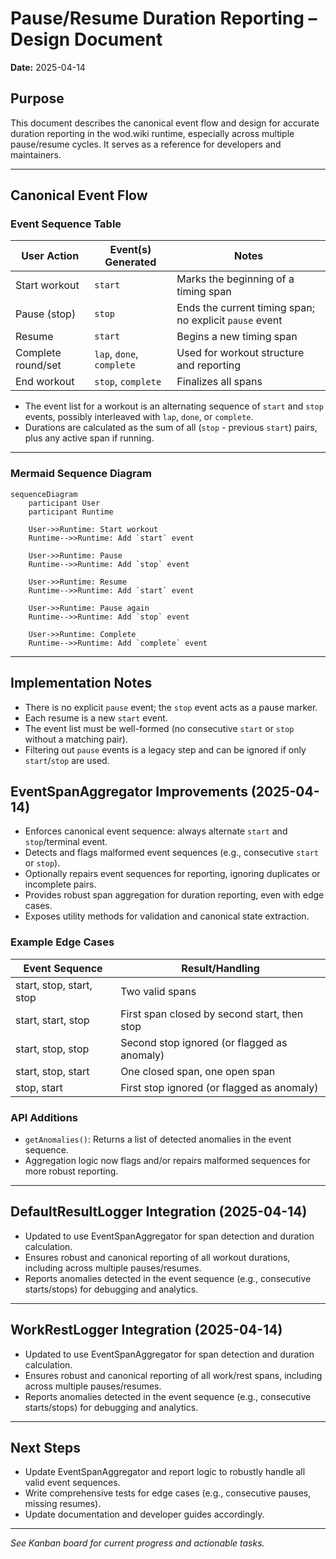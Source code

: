 # Pause/Resume Duration Reporting – Design Document

**Date:** 2025-04-14

## Purpose
This document describes the canonical event flow and design for accurate duration reporting in the wod.wiki runtime, especially across multiple pause/resume cycles. It serves as a reference for developers and maintainers.

---

## Canonical Event Flow

### Event Sequence Table

| User Action        | Event(s) Generated         | Notes                                                         |
|--------------------|---------------------------|---------------------------------------------------------------|
| Start workout      | `start`                   | Marks the beginning of a timing span                          |
| Pause (stop)       | `stop`                    | Ends the current timing span; no explicit `pause` event       |
| Resume             | `start`                   | Begins a new timing span                                      |
| Complete round/set | `lap`, `done`, `complete` | Used for workout structure and reporting                      |
| End workout        | `stop`, `complete`        | Finalizes all spans                                           |

- The event list for a workout is an alternating sequence of `start` and `stop` events, possibly interleaved with `lap`, `done`, or `complete`.
- Durations are calculated as the sum of all (`stop` - previous `start`) pairs, plus any active span if running.

---

### Mermaid Sequence Diagram

```mermaid
sequenceDiagram
    participant User
    participant Runtime

    User->>Runtime: Start workout
    Runtime-->>Runtime: Add `start` event

    User->>Runtime: Pause
    Runtime-->>Runtime: Add `stop` event

    User->>Runtime: Resume
    Runtime-->>Runtime: Add `start` event

    User->>Runtime: Pause again
    Runtime-->>Runtime: Add `stop` event

    User->>Runtime: Complete
    Runtime-->>Runtime: Add `complete` event
```

---

## Implementation Notes

- There is no explicit `pause` event; the `stop` event acts as a pause marker.
- Each resume is a new `start` event.
- The event list must be well-formed (no consecutive `start` or `stop` without a matching pair).
- Filtering out `pause` events is a legacy step and can be ignored if only `start`/`stop` are used.

## EventSpanAggregator Improvements (2025-04-14)

- Enforces canonical event sequence: always alternate `start` and `stop`/terminal event.
- Detects and flags malformed event sequences (e.g., consecutive `start` or `stop`).
- Optionally repairs event sequences for reporting, ignoring duplicates or incomplete pairs.
- Provides robust span aggregation for duration reporting, even with edge cases.
- Exposes utility methods for validation and canonical state extraction.

### Example Edge Cases

| Event Sequence           | Result/Handling                              |
| ------------------------ | -------------------------------------------- |
| start, stop, start, stop | Two valid spans                              |
| start, start, stop       | First span closed by second start, then stop |
| start, stop, stop        | Second stop ignored (or flagged as anomaly)  |
| start, stop, start       | One closed span, one open span               |
| stop, start              | First stop ignored (or flagged as anomaly)   |

### API Additions

- `getAnomalies()`: Returns a list of detected anomalies in the event sequence.
- Aggregation logic now flags and/or repairs malformed sequences for more robust reporting.

---

## DefaultResultLogger Integration (2025-04-14)

- Updated to use EventSpanAggregator for span detection and duration calculation.
- Ensures robust and canonical reporting of all workout durations, including across multiple pauses/resumes.
- Reports anomalies detected in the event sequence (e.g., consecutive starts/stops) for debugging and analytics.

---

## WorkRestLogger Integration (2025-04-14)

- Updated to use EventSpanAggregator for span detection and duration calculation.
- Ensures robust and canonical reporting of all work/rest spans, including across multiple pauses/resumes.
- Reports anomalies detected in the event sequence (e.g., consecutive starts/stops) for debugging and analytics.

---

## Next Steps
- Update EventSpanAggregator and report logic to robustly handle all valid event sequences.
- Write comprehensive tests for edge cases (e.g., consecutive pauses, missing resumes).
- Update documentation and developer guides accordingly.

---

*See Kanban board for current progress and actionable tasks.*
